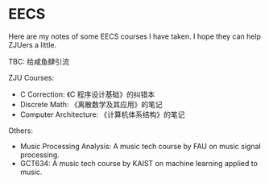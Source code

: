 # EECS

Here are my notes of some EECS courses I have taken. I hope they can help ZJUers a little.

TBC: 给咸鱼肆引流

ZJU Courses:

* C Correction: 《C 程序设计基础》的纠错本
* Discrete Math: 《离散数学及其应用》的笔记
* Computer Architecture: 《计算机体系结构》的笔记

Others:

* Music Processing Analysis: A music tech course by FAU on music signal processing.
* GCT634: A music tech course by KAIST on machine learning applied to music.
